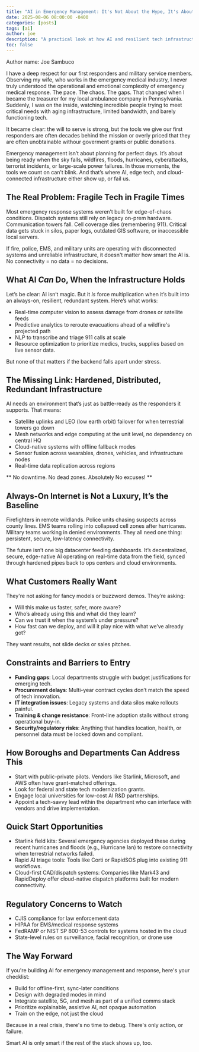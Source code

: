 ```yaml
---
title: "AI in Emergency Management: It's Not About the Hype, It's About the Uptime"
date: 2025-08-06 08:00:00 -0400
categories: [posts]
tags: [ai]
author: joe
description: "A practical look at how AI and resilient tech infrastructure can close the gap in emergency response."
toc: false
---
```

Author name: Joe Sambuco

I have a deep respect for our first responders and military service members. Observing my wife, who works in the emergency medical industry, I never truly understood the operational and emotional complexity of emergency medical response. The pace. The chaos. The gaps. That changed when I became the treasurer for my local ambulance company in Pennsylvania. Suddenly, I was on the inside, watching incredible people trying to meet critical needs with aging infrastructure, limited bandwidth, and barely functioning tech. 

It became clear: the will to serve is strong, but the tools we give our first responders are often decades behind the mission or overly priced that they are often unobtainable withour goverment grants or public donations.

Emergency management isn’t about planning for perfect days. It’s about being ready when the sky falls, wildfires, floods, hurricanes, cyberattacks, terrorist incidents, or large-scale power failures. In those moments, the tools we count on can’t blink. And that’s where AI, edge tech, and cloud-connected infrastructure either show up, or fail us.

## The Real Problem: Fragile Tech in Fragile Times

Most emergency response systems weren’t built for edge-of-chaos conditions. Dispatch systems still rely on legacy on-prem hardware. Communication towers fall. Cell coverage dies (remembering 911). Critical data gets stuck in silos, paper logs, outdated GIS software, or inaccessible local servers.

If fire, police, EMS, and military units are operating with disconnected systems and unreliable infrastructure, it doesn't matter how smart the AI is. No connectivity = no data = no decisions.

## What AI *Can* Do, When the Infrastructure Holds

Let’s be clear: AI isn’t magic. But it *is* force multiplication when it’s built into an always-on, resilient, redundant system. Here’s what works:

- Real-time computer vision to assess damage from drones or satellite feeds
- Predictive analytics to reroute evacuations ahead of a wildfire's projected path
- NLP to transcribe and triage 911 calls at scale
- Resource optimization to prioritize medics, trucks, supplies based on live sensor data.

But none of that matters if the backend falls apart under stress.

## The Missing Link: Hardened, Distributed, Redundant Infrastructure

AI needs an environment that’s just as battle-ready as the responders it supports. That means:

- Satellite uplinks and LEO (low earth orbit) failover for when terrestrial towers go down
- Mesh networks and edge computing at the unit level, no dependency on central HQ
- Cloud-native systems with offline fallback modes
- Sensor fusion across wearables, drones, vehicles, and infrastructure nodes
- Real-time data replication across regions

** No downtime. No dead zones. Absolutely No excuses! **

## Always-On Internet is Not a Luxury, It’s the Baseline

Firefighters in remote wildlands. Police units chasing suspects across county lines. EMS teams rolling into collapsed cell zones after hurricanes. Military teams working in denied environments. They all need one thing: persistent, secure, low-latency connectivity.

The future isn’t one big datacenter feeding dashboards. It’s decentralized, secure, edge-native AI operating on real-time data from the field, synced through hardened pipes back to ops centers and cloud environments.

## What Customers Really Want

They're not asking for fancy models or buzzword demos. They’re asking:

- Will this make us faster, safer, more aware?
- Who’s already using this and what did they learn?
- Can we trust it when the system’s under pressure?
- How fast can we deploy, and will it play nice with what we’ve already got?

They want results, not slide decks or sales pitches.

## Constraints and Barriers to Entry

- **Funding gaps**: Local departments struggle with budget justifications for emerging tech.
- **Procurement delays**: Multi-year contract cycles don’t match the speed of tech innovation.
- **IT integration issues**: Legacy systems and data silos make rollouts painful.
- **Training & change resistance**: Front-line adoption stalls without strong operational buy-in.
- **Security/regulatory risks**: Anything that handles location, health, or personnel data must be locked down and compliant.

## How Boroughs and Departments Can Address This

- Start with public-private pilots. Vendors like Starlink, Microsoft, and AWS often have grant-matched offerings.
- Look for federal and state tech modernization grants.
- Engage local universities for low-cost AI R&D partnerships.
- Appoint a tech-savvy lead within the department who can interface with vendors and drive implementation.

## Quick Start Opportunities

- Starlink field kits: Several emergency agencies deployed these during recent hurricanes and floods (e.g., Hurricane Ian) to restore connectivity when terrestrial networks failed.
- Rapid AI triage tools: Tools like Corti or RapidSOS plug into existing 911 workflows.
- Cloud-first CAD/dispatch systems: Companies like Mark43 and RapidDeploy offer cloud-native dispatch platforms built for modern connectivity.

## Regulatory Concerns to Watch

- CJIS compliance for law enforcement data
- HIPAA for EMS/medical response systems
- FedRAMP or NIST SP 800-53 controls for systems hosted in the cloud
- State-level rules on surveillance, facial recognition, or drone use

## The Way Forward

If you're building AI for emergency management and response, here's your checklist:

- Build for offline-first, sync-later conditions
- Design with degraded modes in mind
- Integrate satellite, 5G, and mesh as part of a unified comms stack
- Prioritize explainable, assistive AI, not opaque automation
- Train on the edge, not just the cloud

Because in a real crisis, there's no time to debug. There's only action, or failure.

Smart AI is only smart if the rest of the stack shows up, too.